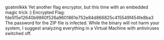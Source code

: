 goatmilkkk
Yet another flag encryptor, but this time with an embedded magic trick :)
Encrypted Flag: fde5f5e12640b9860f526a9601861e752e84d866825c415549f454fe8ba3
The password for the ZIP file is infected. While the binary will not harm your system, I suggest analyzing everything in a Virtual Machine with antiviruses switched off.
